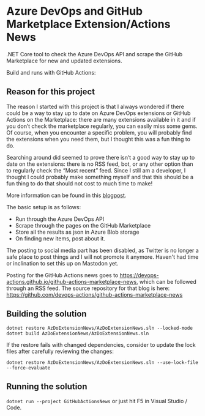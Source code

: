 # Azure DevOps and GitHub Marketplace Extension/Actions News

.NET Core tool to check the Azure DevOps API and scrape the GitHub Marketplace for new and updated extensions.

Build and runs with GitHub Actions:

## Reason for this project
The reason I started with this project is that I always wondered if there could be a way to stay up to date on Azure DevOps extensions or GitHub Actions on the Marketplace: there are many extensions available in it and if you don’t check the marketplace regularly, you can easily miss some gems. Of course, when you encounter a specific problem, you will probably find the extensions when you need them, but I thought this was a fun thing to do.

Searching around did seemed to prove there isn’t a good way to stay up to date on the extensions: there is no RSS feed, bot, or any other option than to regularly check the “Most recent” feed. Since I still am a developer, I thought I could probably make something myself and that this should be a fun thing to do that should not cost to much time to make!

More information can be found in this [blogpost](https://rajbos.github.io/blog/2019/08/16/AzDoMarketplaceNews).

The basic setup is as follows:
- Run through the Azure DevOps API
- Scrape through the pages on the GitHub Marketplace
- Store all the results as json in Azure Blob storage
- On finding new items, post about it.

The posting to social media part has been disabled, as Twitter is no longer a safe place to post things and I will not promote it anymore. Haven't had time or inclination to set this up on Mastodon yet. 

Posting for the GitHub Actions news goes to https://devops-actions.github.io/github-actions-marketplace-news, which can be followed through an RSS feed. The source repository for that blog is here: https://github.com/devops-actions/github-actions-marketplace-news

## Building the solution
``` shell
dotnet restore AzDoExtensionNews/AzDoExtensionNews.sln --locked-mode
dotnet build AzDoExtensionNews/AzDoExtensionNews.sln
```

If the restore fails with changed dependencies, consider to update the lock files after carefully reviewing the changes:
``` shell
dotnet restore AzDoExtensionNews/AzDoExtensionNews.sln --use-lock-file --force-evaluate
```

## Running the solution
`dotnet run --project GitHubActionsNews` or just hit F5 in Visual Studio / Code.

